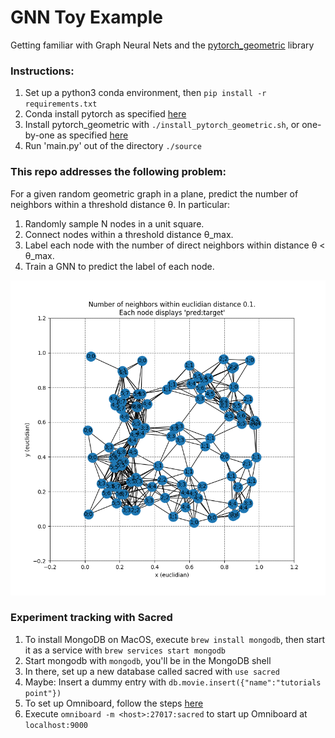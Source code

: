 # GNN Toy Example
Getting familiar with Graph Neural Nets and the [pytorch_geometric](https://github.com/rusty1s/pytorch_geometric) library

### Instructions:
1. Set up a python3 conda environment, then `pip install -r requirements.txt`
1. Conda install pytorch as specified [here](https://pytorch.org/get-started/locally/)
1. Install pytorch_geometric with `./install_pytorch_geometric.sh`, or one-by-one as specified [here](https://github.com/rusty1s/pytorch_geometric)
1. Run 'main.py' out of the directory `./source`

### This repo addresses the following problem:

For a given random geometric graph in a plane, predict the number of
neighbors within a threshold distance θ. In particular:

1. Randomly sample N nodes in a unit square.
2. Connect nodes within a threshold distance θ_max.
3. Label each node with the number of direct neighbors within
  distance θ < θ_max.
4. Train a GNN to predict the label of each node.

<img src='imgs/graph_with_predictions.png' width="800px"/>

### Experiment tracking with Sacred
1. To install MongoDB on MacOS, execute `brew install mongodb`, then start it as a service with `brew services start mongodb`
1. Start mongodb with `mongodb`, you'll be in the MongoDB shell
1. In there, set up a new database called sacred with `use sacred`
1. Maybe: Insert a dummy entry with `db.movie.insert({"name":"tutorials point"})`
1. To set up Omniboard, follow the steps [here](https://vivekratnavel.github.io/omniboard/#/quick-start)
1. Execute `omniboard -m <host>:27017:sacred` to start up Omniboard at `localhost:9000`
